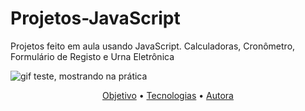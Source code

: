 # Projetos-JavaScript
Projetos feito em aula usando JavaScript.
Calculadoras, Cronômetro, Formulário de Registo e Urna Eletrônica



<img src="assets/test.gif" alt="gif teste, mostrando na prática">
<p align="center">
 <a href="#objetivo">Objetivo</a> • 
 <a href="#tecnologias">Tecnologias</a> • 
 <a href="#autora">Autora</a>
</p>
